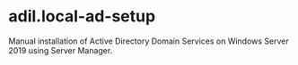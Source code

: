 # adil.local-ad-setup
Manual installation of Active Directory Domain Services on Windows Server 2019 using Server Manager.
